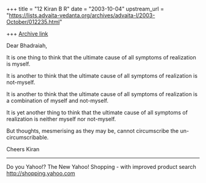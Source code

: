 +++
title = "12 Kiran B R"
date = "2003-10-04"
upstream_url = "https://lists.advaita-vedanta.org/archives/advaita-l/2003-October/012235.html"

+++
[Archive link](https://lists.advaita-vedanta.org/archives/advaita-l/2003-October/012235.html)

Dear Bhadraiah,

It is one thing to think that the ultimate cause of
all symptoms of realization is myself.

It is another to think that the ultimate cause of all
symptoms of realization is not-myself.

It is another to think that the ultimate cause of all
symptoms of realization is a combination of myself and
not-myself.

It is yet another thing to think that the ultimate
cause of all symptoms of realization is neither myself
nor not-myself.

But thoughts, mesmerising as they may be, cannot
circumscribe the un-circumscribable.

Cheers
Kiran

__________________________________
Do you Yahoo!?
The New Yahoo! Shopping - with improved product search
http://shopping.yahoo.com

